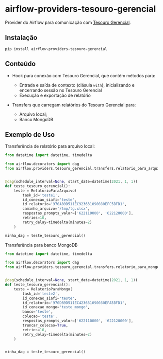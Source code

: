 # airflow-providers-tesouro-gerencial

Provider do Airflow para comunicação com [Tesouro Gerencial](https://tesourogerencial.tesouro.gov.br/).


## Instalação

```shell
pip install airflow-providers-tesouro-gerencial
```

## Conteúdo

- Hook para conexão com Tesouro Gerencial, que contém métodos para:
    - Entrada e saída de contexto (clásula `with`), inicializando e encerrando sessão no Tesouro Gerencial
    - Execução e exportação de relatório

- Transfers que carregam relatórios do Tesouro Gerencial para:
    - Arquivo local;
    - Banco MongoDB

## Exemplo de Uso

Transferência de relatório para arquivo local:

```python
from datetime import datetime, timedelta

from airflow.decorators import dag
from airflow.providers.tesouro_gerencial.transfers.relatorio_para_arquivo import RelatorioParaArquivo


@dag(schedule_interval=None, start_date=datetime(2021, 1, 1))
def teste_tesouro_gerencial():
    teste = RelatorioParaArquivo(
        task_id='teste1',
        id_conexao_siafi='teste',
        id_relatorio='970A89D511EC923631090080EFC5BFD1',
        caminho_arquivo='/tmp/tg.xlsx',
        respostas_prompts_valor=['622110000', '622120000'],
        retries=10,
        retry_delay=timedelta(minutes=2)
    )

minha_dag = teste_tesouro_gerencial()
```

Transferência para banco MongoDB

```python
from datetime import datetime, timedelta

from airflow.decorators import dag
from airflow.providers.tesouro_gerencial.transfers.relatorio_para_mongo import RelatorioParaMongo


@dag(schedule_interval=None, start_date=datetime(2021, 1, 1))
def teste_tesouro_gerencial():
    teste = RelatorioParaMongo(
        task_id='teste2',
        id_conexao_siafi='teste',
        id_relatorio='970D89D511EC423631090080EFA5BFD1',
        id_conexao_mongo='teste_mongo',
        banco='teste',
        colecao='teste',
        respostas_prompts_valor=['622110000', '622120000'],
        truncar_colecao=True,
        retries=10,
        retry_delay=timedelta(minutes=2)
    )


minha_dag = teste_tesouro_gerencial()
```
